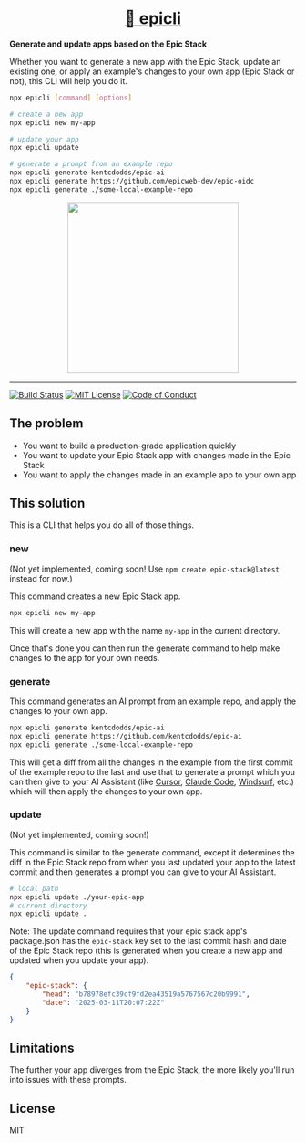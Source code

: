 <div>
  <h1 align="center"><a href="https://npm.im/epicli">🍉 epicli</a></h1>
  <strong>
    Generate and update apps based on the Epic Stack
  </strong>
  <p>
    Whether you want to generate a new app with the Epic Stack, update an existing one, or apply an example's changes to your own app (Epic Stack or not), this CLI will help you do it.
  </p>
</div>

```sh
npx epicli [command] [options]

# create a new app
npx epicli new my-app

# update your app
npx epicli update

# generate a prompt from an example repo
npx epicli generate kentcdodds/epic-ai
npx epicli generate https://github.com/epicweb-dev/epic-oidc
npx epicli generate ./some-local-example-repo
```

<div align="center">
  <a
    alt="Epic Web logo"
    href="https://www.epicweb.dev"
  >
    <img
      width="300px"
      src="https://github-production-user-asset-6210df.s3.amazonaws.com/1500684/257881576-fd66040b-679f-4f25-b0d0-ab886a14909a.png"
    />
  </a>
</div>

<hr />

<!-- prettier-ignore-start -->
[![Build Status][build-badge]][build]
[![MIT License][license-badge]][license]
[![Code of Conduct][coc-badge]][coc]
<!-- prettier-ignore-end -->

## The problem

- You want to build a production-grade application quickly
- You want to update your Epic Stack app with changes made in the Epic Stack
- You want to apply the changes made in an example app to your own app

## This solution

This is a CLI that helps you do all of those things.

### new

(Not yet implemented, coming soon! Use `npm create epic-stack@latest` instead
for now.)

This command creates a new Epic Stack app.

```sh
npx epicli new my-app
```

This will create a new app with the name `my-app` in the current directory.

Once that's done you can then run the generate command to help make changes to
the app for your own needs.

### generate

This command generates an AI prompt from an example repo, and apply the changes
to your own app.

```sh
npx epicli generate kentcdodds/epic-ai
npx epicli generate https://github.com/kentcdodds/epic-ai
npx epicli generate ./some-local-example-repo
```

This will get a diff from all the changes in the example from the first commit
of the example repo to the last and use that to generate a prompt which you can
then give to your AI Assistant (like [Cursor](https://cursor.sh),
[Claude Code](https://docs.anthropic.com/en/docs/agents-and-tools/claude-code/overview),
[Windsurf](https://codeium.com/windsurf), etc.) which will then apply the
changes to your own app.

### update

(Not yet implemented, coming soon!)

This command is similar to the generate command, except it determines the diff
in the Epic Stack repo from when you last updated your app to the latest commit
and then generates a prompt you can give to your AI Assistant.

```sh
# local path
npx epicli update ./your-epic-app
# current directory
npx epicli update .
```

Note: The update command requires that your epic stack app's package.json has
the `epic-stack` key set to the last commit hash and date of the Epic Stack repo
(this is generated when you create a new app and updated when you update your
app).

```json
{
	"epic-stack": {
		"head": "b78978efc39cf9fd2ea43519a5767567c20b9991",
		"date": "2025-03-11T20:07:22Z"
	}
}
```

## Limitations

The further your app diverges from the Epic Stack, the more likely you'll run
into issues with these prompts.

## License

MIT

<!-- prettier-ignore-start -->
[build-badge]: https://img.shields.io/github/actions/workflow/status/epicweb-dev/totp/release.yml?branch=main&logo=github&style=flat-square
[build]: https://github.com/epicweb-dev/totp/actions?query=workflow%3Arelease
[license-badge]: https://img.shields.io/badge/license-MIT%20License-blue.svg?style=flat-square
[license]: https://github.com/epicweb-dev/totp/blob/main/LICENSE
[coc-badge]: https://img.shields.io/badge/code%20of-conduct-ff69b4.svg?style=flat-square
[coc]: https://kentcdodds.com/conduct
<!-- prettier-ignore-end -->
